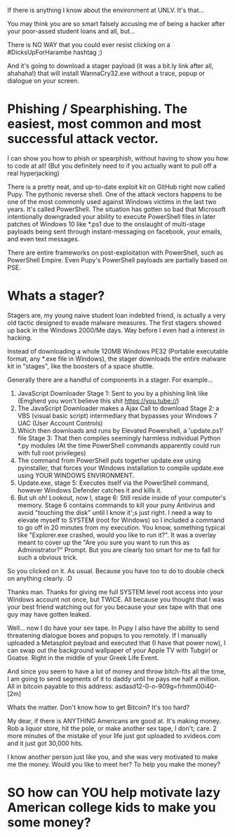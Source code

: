 If there is anything I know about the environment at UNLV. It's that...

You may think you are so smart falsely accusing me of being a hacker after your poor-assed student loans and all, but...


There is NO WAY that you could ever resist clicking on a #DicksUpForHarambe hashtag ;)

And it's going to download a stager payload (it was a bit.ly link after all, ahahaha!) that will install WannaCry32.exe without a trace, popup or dialogue on your screen.

# Phishing / Spearphishing. The easiest, most common and most successful attack vector.

I can show you how to phish or spearphish, without having to show you how to code at all! (But you definitely need to if you actually want to pull off a real hyperjacking)

There is a pretty neat, and up-to-date exploit kit on GitHub right now called Pupy. The pythonic reverse shell. One of the attack vectors happens to be one of the most commonly used against Windows victims in the last two years. It's called PowerShell. The situation has gotten so bad that Microsoft intentionally downgraded your ability to execute PowerShell files in later patches of Windows 10 like *.ps1 due to the onslaught of multi-stage payloads being sent through instant-messaging on facebook, your emails, and even text messages.

There are entire frameworks on post-exploitation with PowerShell, such as PowerShell Empire. Even Pupy's PowerShell payloads are partially based on PSE.

# Whats a stager?

Stagers are, my young naive student loan indebted friend, is actually a very old tactic designed to evade malware measures. The first stagers showed up back in the Windows 2000/Me days. Way before I even had a interest in hacking.

Instead of downloading a whole 120MB Windows PE32 (Portable executable format, any *.exe file in Windows), the stager downloads the entire malware kit in "stages", like the boosters of a space shuttle.

Generally there are a handful of components in a stager. For example...


1. JavaScript Downloader Stage 1: Sent to you by a phishing link like (Emgherd you won't believe  this shit https://you.tube://)
2. The JavaScript Downloader makes a Ajax Call to download Stage 2: a VBS (visual basic script) intermediary that bypasses your Windows 7 UAC (User Account Controls)
3. Which then downloads and runs by Elevated Powershell, a 'update.ps1' file Stage 3: That then compiles seemingly harmless individual Python *.py modules (At the time PowerShell commands apparently could run with full root privileges)
4. The command from PowerShell puts together update.exe using pyinstaller, that forces your Windows installation to compile update.exe using YOUR WINDOWS ENVIRONMENT.
5. Update.exe, stage 5: Executes itself via the PowerShell command, however Windows Defender catches it and kills it.
6. But uh oh! Lookout, now I, stage 6: Still reside inside of your computer's memory. Stage 6 contains commands to kill your puny Antivirus and avoid "touching the disk" until I know it';s just right. I need a way to elevate myself to SYSTEM (root for Windows) so I included a command to go off in 20 minutes from my execution. You know, something typical like "Explorer.exe crashed, would you like to run it?". It was a overlay meant to cover up the "Are you sure you want to run this as Administrator?" Prompt. But you are clearly too smart for me to fall for such a obvious trick.

So you clicked on it. As usual. Because you have too to do to double check on anything clearly. :D

Thanks man. Thanks for giving me full SYSTEM level root access into your Windows account not once, but TWICE. All because you thought that I was your best friend watching out for you because your sex tape with that one guy may have gotten leaked.


Well... now I do have your sex tape. In Pupy I also have the ability to send threatening dialogue boxes and popups to you remotely. If I manually uploaded a Metasploit payload and executed that (I have that power now), I can swap out the background wallpaper of your Apple TV with Tubgirl or Goatse. Right in the middle of your Greek Life Event.

And since you seem to have a lot of money and throw bitch-fits all the time, I am going to send segments of it to daddy until he pays me half a million. All in bitcoin payable to this address: asdasd12-0-o-909g=frhmm00i40-[2m]

Whats the matter. Don't know how to get Bitcoin? It's too hard?

My dear, if there is ANYTHING Americans are good at. It's making money. Rob a liquor store, hit the pole, or make another sex tape, I don't; care. 2 more minutes of the mistake of your life just got uploaded to xvideos.com and it just got 30,000 hits.

I know another person just like you, and she was very motivated to make me the money. Would you like to meet her? To help you make the money?

# SO how can YOU help motivate lazy American college kids to make you some money?
